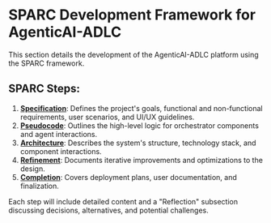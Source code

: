 # SPARC Development Framework for AgenticAI-ADLC

This section details the development of the AgenticAI-ADLC platform using the SPARC framework.

## SPARC Steps:

1.  **[Specification](./1_specification.md)**: Defines the project's goals, functional and non-functional requirements, user scenarios, and UI/UX guidelines.
2.  **[Pseudocode](./2_pseudocode.md)**: Outlines the high-level logic for orchestrator components and agent interactions.
3.  **[Architecture](./3_architecture.md)**: Describes the system's structure, technology stack, and component interactions.
4.  **[Refinement](./4_refinement.md)**: Documents iterative improvements and optimizations to the design.
5.  **[Completion](./5_completion.md)**: Covers deployment plans, user documentation, and finalization.

Each step will include detailed content and a "Reflection" subsection discussing decisions, alternatives, and potential challenges.
